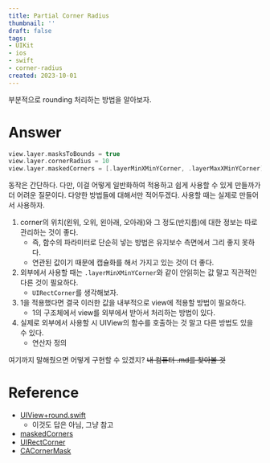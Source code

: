 ```yaml
---
title: Partial Corner Radius
thumbnail: ''
draft: false
tags:
- UIKit
- ios
- swift
- corner-radius
created: 2023-10-01
---
```


부분적으로 rounding 처리하는 방법을 알아보자.

# Answer

````swift
view.layer.masksToBounds = true
view.layer.cornerRadius = 10
view.layer.maskedCorners = [.layerMinXMinYCorner, .layerMaxXMinYCorner]
````

동작은 간단하다. 다만, 이걸 어떻게 일반화하여 적용하고 쉽게 사용할 수 있게 만들까가 더 어려운 질문이다. 다양한 방법들에 대해서만 적어두겠다. 사용할 때는 실제로 만들어서 사용하자.

1. corner의 위치(왼위, 오위, 왼아래, 오아래)와 그 정도(반지름)에 대한 정보는 따로 관리하는 것이 좋다.
   * 즉, 함수의 파라미터로 단순히 넣는 방법은 유지보수 측면에서 그리 좋지 못하다.
   * 연관된 값이기 때문에 캡슐화를 해서 가지고 있는 것이 더 좋다.
1. 외부에서 사용할 때는 `.layerMinXMinYCorner`와 같이 안읽히는 값 말고 직관적인 다른 것이 필요하다.
   * `UIRectCorner`를 생각해보자.
1. 1을 적용했다면 결국 이러한 값을 내부적으로 view에 적용할 방법이 필요하다.
   * 1의 구조체에서 view를 외부에서 받아서 처리하는 방법이 있다.
1. 실제로 외부에서 사용할 시 UIView의 함수를 호출하는 것 말고 다른 방법도 있을 수 있다.
   * 연산자 정의

여기까지 말해줬으면 어떻게 구현할 수 있겠지? ~~내 컴퓨터 .md를 찾아볼 것~~

# Reference

* [UIView+round.swift](https://gist.github.com/Sorix/259e4cc4e6d0ae30e554f135476853e1)
  * 이것도 답은 아님, 그냥 참고
* [maskedCorners](https://developer.apple.com/documentation/quartzcore/calayer/2877488-maskedcorners#)
* [UIRectCorner](https://developer.apple.com/documentation/uikit/uirectcorner)
* [CACornerMask](https://developer.apple.com/documentation/quartzcore/cacornermask)
